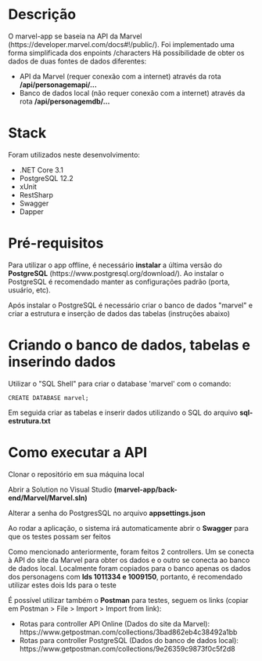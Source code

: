<h1>Descrição</h1>
<p>O marvel-app se baseia na API da Marvel (https://developer.marvel.com/docs#!/public/).
Foi implementado uma forma simplificada dos enpoints /characters
Há possibilidade de obter os dados de duas fontes de dados diferentes:</p>
<ul>
  <li> API da Marvel (requer conexão com a internet) através da rota <b>/api/personagemapi/...</b></li>
  <li> Banco de dados local (não requer conexão com a internet) através da rota <b>/api/personagemdb/...</b></li>
</ul>

<h1>Stack</h1>
<p>Foram utilizados neste desenvolvimento:</p>
<ul>
  <li>.NET Core 3.1</li>
  <li>PostgreSQL 12.2</li>  
  <li>xUnit</li>
  <li>RestSharp</li>
  <li>Swagger</li>
  <li>Dapper</li>
</ul>

<h1>Pré-requisitos</h1>
<p>Para utilizar o app offline, é necessário <b>instalar</b> a última versão do <b>PostgreSQL</b> (https://www.postgresql.org/download/).
Ao instalar o PostgreSQL é recomendado manter as configurações padrão (porta, usuário, etc).</p>

<p>Após instalar o PostgreSQL é necessário criar o banco de dados "marvel" e criar a estrutura e inserção de dados das tabelas (instruções abaixo)
  
<h1>Criando o banco de dados, tabelas e inserindo dados</h1>
<p>Utilizar o "SQL Shell" para criar o database 'marvel' com o comando:</p>

```
CREATE DATABASE marvel;
```
<p>Em seguida criar as tabelas e inserir dados utilizando o SQL do arquivo <b>sql-estrutura.txt</b></p>

<h1>Como executar a API</h1>
<p>Clonar o repositório em sua máquina local</p>
<p>Abrir a Solution no Visual Studio <b>(marvel-app/back-end/Marvel/Marvel.sln)</b></p>
<p>Alterar a senha do PostgresSQL no arquivo <b>appsettings.json</b>
<p>Ao rodar a aplicação, o sistema irá automaticamente abrir o <b>Swagger</b> para que os testes possam ser feitos</p>
<p>Como mencionado anteriormente, foram feitos 2 controllers. Um se conecta à API do site da Marvel para obter os dados e o outro se conecta ao banco de dados local. Localmente foram copiados para o banco apenas os dados dos personagens com <b>Ids 1011334 e 1009150</b>, portanto, é recomendado utilizar estes dois Ids para o teste</p>
<p>É possível utilizar também o <b>Postman</b> para testes, seguem os links (copiar em Postman > File > Import > Import from link):</p>
<ul>
  <li>Rotas para controller API Online (Dados do site da Marvel): https://www.getpostman.com/collections/3bad862eb4c38492a1bb</li>
  <li>Rotas para controller PostgreSQL (Dados do banco de dados local): https://www.getpostman.com/collections/9e26359c9873f0c5f2d8</li>
</ul>
